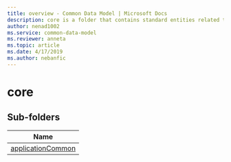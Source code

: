 ```yaml
---
title: overview - Common Data Model | Microsoft Docs
description: core is a folder that contains standard entities related to the Common Data Model.
author: nenad1002
ms.service: common-data-model
ms.reviewer: anneta
ms.topic: article
ms.date: 4/17/2019
ms.author: nebanfic
---
```


# core


## Sub-folders

|Name|
|---|
|[applicationCommon](https://docs.microsoft.com/en-us/common-data-model/schema/core/applicationCommon/overview)|




